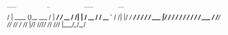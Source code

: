 
    ___          _           ___        __       
   /   |  ____  (_)___ ___  /   | _____/ /___  __
  / /| | / __ \/ / __ `__ \/ /| |/ ___/ __/ / / /
 / ___ |/ / / / / / / / / / ___ / /__/ /_/ /_/ / 
/_/  |_/_/ /_/_/_/ /_/ /_/_/  |_\___/\__/\__,_/  
                                                 
